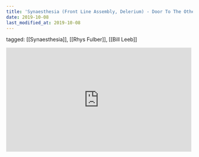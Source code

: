 ```yaml
---
title: 'Synaesthesia (Front Line Assembly, Delerium) - Door To The Other Side - YouTube'
date: 2019-10-08
last_modified_at: 2019-10-08
---
```

tagged: [[Synaesthesia]], [[Rhys Fulber]], [[Bill Leeb]]
<iframe allow="accelerometer; autoplay; clipboard-write; encrypted-media; gyroscope; picture-in-picture" allowfullscreen="" frameborder="0" height="281" id="youtube_iframe" src="https://www.youtube.com/embed/x-akbZcMv1Y?feature=oembed&amp;enablejsapi=1&amp;origin=https://safe.txmblr.com&amp;wmode=opaque" width="500"></iframe>
